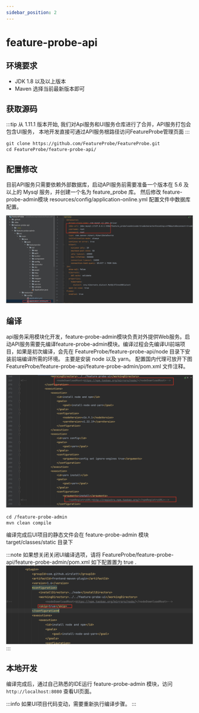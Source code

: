 ```yaml
---
sidebar_position: 2
---
```


# feature-probe-api

## 环境要求

* JDK 1.8 以及以上版本
* Maven 选择当前最新版本即可

## 获取源码

:::tip
从 1.11.1 版本开始, 我们对Api服务和UI服务仓库进行了合并，API服务打包会包含UI服务，
本地开发直接可通过API服务根路径访问FeatureProbe管理页面
:::

```shell
git clone https://github.com/FeatureProbe/FeatureProbe.git
cd FeatureProbe/feature-probe-api/
```

## 配置修改

目前API服务只需要依赖外部数据库，启动API服务前需要准备一个版本在 5.6 及以上的 Mysql 服务，并创建一个名为 feature_probe 库。
然后修改 feature-probe-admin模块 resources/config/application-online.yml 配置文件中数据库配置。

![api_db_config](/api_db_config.png)


## 编译

api服务采用模块化开发，feature-probe-admin模块负责对外提供Web服务。启动API服务需要先编译feature-probe-admin模块。编译过程会先编译UI前端项目，如果是初次编译，会先在 FeatureProbe/feature-probe-api/node 目录下安装前端编译所需的环境。
主要是安装 node 以及 yarn。 配置国内代理可放开下图 FeatureProbe/feature-probe-api/feature-probe-admin/pom.xml 文件注释。

![api_maven_mirror](/api_maven_mirror.png)

```shell
cd /feature-probe-admin
mvn clean compile
```

编译完成后UI项目的静态文件会在 feature-probe-admin 模块target/classes/static 目录下

:::note
如果想关闭关闭UI编译选项，请将 FeatureProbe/feature-probe-api/feature-probe-admin/pom.xml 如下配置置为 true .
![skip_compile_ui](/skip_compile_ui.png)
:::

## 本地开发

编译完成后，通过自己熟悉的IDE运行 feature-probe-admin 模块，访问 `http://localhost:8080` 查看UI页面。

:::info
如果UI项目代码变动，需要重新执行编译步骤。
:::
